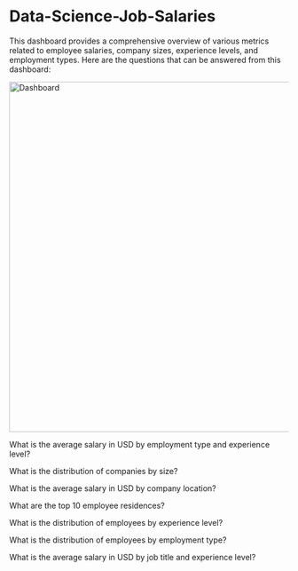 # Data-Science-Job-Salaries
This dashboard provides a comprehensive overview of various metrics related to employee salaries, company sizes, experience levels, and employment types. Here are the questions that can be answered from this dashboard:


<img width="631" alt="Dashboard" src="https://github.com/user-attachments/assets/3c07a7e0-6bca-40cf-82d7-fb6304cffc50" />


What is the average salary in USD by employment type and experience level?

What is the distribution of companies by size?

What is the average salary in USD by company location?

What are the top 10 employee residences?

What is the distribution of employees by experience level?

What is the distribution of employees by employment type?

What is the average salary in USD by job title and experience level?

